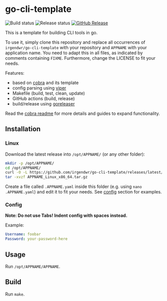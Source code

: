 # go-cli-template

<!-- FIXME: replace 'irgendwr/go-cli-template' with your repository name -->
![Build status](https://github.com/irgendwr/go-cli-template/workflows/build/badge.svg)
![Release status](https://github.com/irgendwr/go-cli-template/workflows/release/badge.svg)
[![GitHub Release](https://img.shields.io/github/release/irgendwr/go-cli-template.svg)](https://github.com/irgendwr/go-cli-template/releases)

<!-- FIXME: add short description here -->
This is a template for building CLI tools in go.

To use it, simply clone this repository and replace all occurrences of `irgendwr/go-cli-template` with your repository and `APPNAME` with your application name. You need to adapt this in all files, as indicated by comments containing `FIXME`. Furthermore, change the LICENSE to fit your needs.

Features:

- based on [cobra](https://github.com/spf13/cobra) and its template
- config parsing using [viper](https://github.com/spf13/viper)
- Makefile (build, test, clean, update)
- GitHub actions (build, release)
- build/release using [goreleaser](https://github.com/goreleaser/goreleaser/)

Read the [cobra readme](https://github.com/spf13/cobra#readme) for more details and guides to expand functionality.

## Installation

### Linux

<!-- FIXME: replace 'APPNAME' with your application name -->
Download the latest release into `/opt/APPNAME/` (or any other folder):

<!-- FIXME: replace 'APPNAME' with your application name and 'irgendwr/go-cli-template' with your repository name -->
```bash
mkdir -p /opt/APPNAME/
cd /opt/APPNAME/
curl -O -L https://github.com/irgendwr/go-cli-template/releases/latest/download/APPNAME_Linux_x86_64.tar.gz
tar -xvzf APPNAME_Linux_x86_64.tar.gz
```

<!-- FIXME: replace 'APPNAME' with your application name -->
Create a file called `.APPNAME.yaml` inside this folder (e.g. using `nano .APPNAME.yaml`) and edit it to fit your needs.
See [config](#config) section for examples.

### Config

**Note: Do not use Tabs! Indent config with spaces instead.**

<!-- FIXME: document options -->
<!-- FIXME: add examples -->
Example:

```yaml
Username: foobar
Password: your-password-here
```

## Usage

<!-- FIXME: replace 'APPNAME' with your application name -->
Run `/opt/APPNAME/APPNAME`.
<!-- FIXME: add syntax, explanations, ... -->

## Build

Run `make`.
